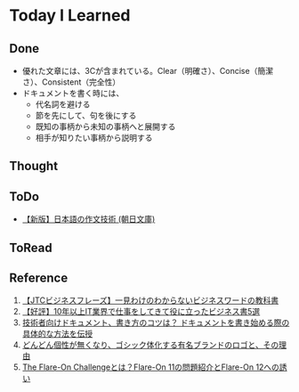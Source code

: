 # Today I Learned

## Done
- 優れた文章には、3Cが含まれている。Clear（明確さ）、Concise（簡潔さ）、Consistent（完全性）
- ドキュメントを書く時には、
  - 代名詞を避ける
  - 節を先にして、句を後にする
  - 既知の事柄から未知の事柄へと展開する
  - 相手が知りたい事柄から説明する

## Thought

## ToDo
- [【新版】日本語の作文技術 (朝日文庫)](https://amzn.asia/d/cVNJE15)

## ToRead

## Reference
1. [【JTCビジネスフレーズ】一見わけのわからないビジネスワードの教科書](https://note.com/beconjuror/n/n90bd2975dd6d?sub_rt=share_b)
2. [【好評】10年以上IT業界で仕事をしてきて役に立ったビジネス書5選](https://note.com/beconjuror/n/n61157edc363b)
3. [技術者向けドキュメント、書き方のコツは？ ドキュメントを書き始める際の具体的な方法を伝授](https://codezine.jp/article/detail/17977)
4. [どんどん個性が無くなり、ゴシック体化する有名ブランドのロゴと、その理由](https://note.com/metamorphose_aya/n/n74396eda4dfb)
5. [The Flare-On Challengeとは？Flare-On 11の問題紹介とFlare-On 12への誘い](https://gmo-cybersecurity.com/blog/flare-on-11-write-up-ja/)
